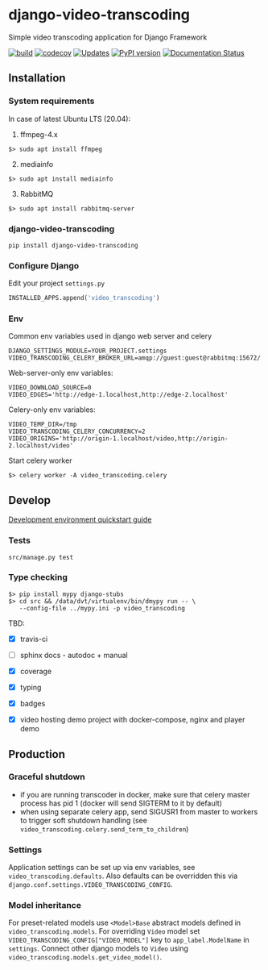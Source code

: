 # django-video-transcoding
Simple video transcoding application for Django Framework

[![build](https://github.com/just-work/django-video-transcoding/workflows/build/badge.svg?branch=master)](https://github.com/just-work/django-video-transcoding/actions?query=event%3Apush+branch%3Amaster+workflow%3Abuild)
[![codecov](https://codecov.io/gh/just-work/django-video-transcoding/branch/master/graph/badge.svg)](https://codecov.io/gh/just-work/django-video-transcoding)
[![Updates](https://pyup.io/repos/github/just-work/django-video-transcoding/shield.svg)](https://pyup.io/repos/github/just-work/django-video-transcoding/)
[![PyPI version](https://badge.fury.io/py/django-video-transcoding.svg)](http://badge.fury.io/py/django-video-transcoding)
[![Documentation Status](https://readthedocs.org/projects/django-video-transcoding/badge/?version=latest)](https://django-video-transcoding.readthedocs.io/en/latest/?badge=latest)

## Installation

### System requirements

In case of latest Ubuntu LTS (20.04):

1. ffmpeg-4.x
  ```shell script
  $> sudo apt install ffmpeg
  ```
2. mediainfo
  ```shell script
  $> sudo apt install mediainfo 
  ```
3. RabbitMQ
  ```shell script
  $> sudo apt install rabbitmq-server
```

### django-video-transcoding

```shell script
pip install django-video-transcoding
```

### Configure Django

Edit your project `settings.py`
```python
INSTALLED_APPS.append('video_transcoding')
```

### Env

Common env variables used in django web server and celery

```
DJANGO_SETTINGS_MODULE=YOUR_PROJECT.settings
VIDEO_TRANSCODING_CELERY_BROKER_URL=amqp://guest:guest@rabbitmq:15672/
```

Web-server-only env variables:

```
VIDEO_DOWNLOAD_SOURCE=0
VIDEO_EDGES='http://edge-1.localhost,http://edge-2.localhost'
```

Celery-only env variables:

```
VIDEO_TEMP_DIR=/tmp
VIDEO_TRANSCODING_CELERY_CONCURRENCY=2
VIDEO_ORIGINS='http://origin-1.localhost/video,http://origin-2.localhost/video'
```

Start celery worker

```shell script
$> celery worker -A video_transcoding.celery
```

## Develop

[Development environment quickstart guide](/docs/source/quickstart.md)

### Tests

```
src/manage.py test
```

### Type checking

```
$> pip install mypy django-stubs
$> cd src && /data/dvt/virtualenv/bin/dmypy run -- \
   --config-file ../mypy.ini -p video_transcoding

```

TBD:

* [x] travis-ci
* [ ] sphinx docs - autodoc + manual
* [x] coverage
* [x] typing
* [x] badges
* [x] video hosting demo project with docker-compose, nginx and player demo


## Production

### Graceful shutdown

* if you are running transcoder in docker, make sure that celery master process
    has pid 1 (docker will send SIGTERM to it by default)
* when using separate celery app, send SIGUSR1 from master to workers to trigger
    soft shutdown handling
    (see `video_transcoding.celery.send_term_to_children`)

### Settings

Application settings can be set up via env variables, see `video_transcoding.defaults`.
Also defaults can be overridden this via `django.conf.settings.VIDEO_TRANSCODING_CONFIG`.

### Model inheritance

For preset-related models use `<Model>Base` abstract models defined in `video_transcoding.models`.
For overriding `Video` model set `VIDEO_TRANSCODING_CONFIG["VIDEO_MODEL"]` key to `app_label.ModelName` in `settings`.
Connect other django models to `Video` using `video_transcoding.models.get_video_model()`. 